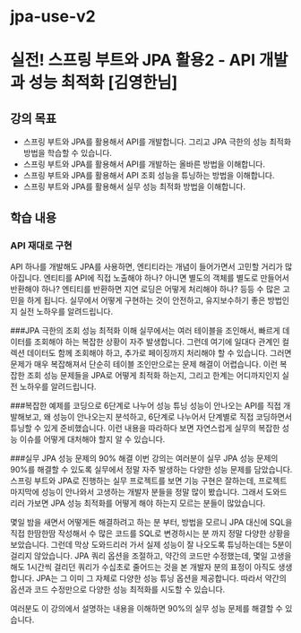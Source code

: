 # jpa-use-v2
# 실전! 스프링 부트와 JPA 활용2 - API 개발과 성능 최적화 [김영한님]
## 강의 목표
- 스프링 부트와 JPA를 활용해서 API를 개발합니다. 그리고 JPA 극한의 성능 최적화 방법을 학습할 수 있습니다.
- 스프링 부트와 JPA를 활용해서 API를 개발하는 올바른 방법을 이해합니다.
- 스프링 부트와 JPA를 활용해서 API 조회 성능을 튜닝하는 방법을 이해합니다.
- 스프링 부트와 JPA를 활용해서 실무 성능 최적화 방법을 이해합니다.

## 학습 내용

### API 재대로 구현
API 하나를 개발해도 JPA를 사용하면, 엔티티라는 개념이 들어가면서 고민할 거리가 많아집니다. 엔티티를 API에 직접 노출해야 하나? 아니면 별도의 객체를 별도로 만들어서 반환해야 하나? 엔티티를 반환하면 지연 로딩은 어떻게 처리해야 하나? 등등 수 많은 고민을 하게 됩니다. 실무에서 어떻게 구현하는 것이 안전하고, 유지보수하기 좋은 방법인지 실전 노하우를 알려드립니다.



###JPA 극한의 조회 성능 최적화 이해
실무에서는 여러 테이블을 조인해서, 빠르게 데이터를 조회해야 하는 복잡한 상황이 자주 발생합니다. 그런데 여기에 일대다 관계인 컬렉션 데이터도 함께 조회해야 하고, 추가로 페이징까지 처리해야 할 수 있습니다. 그러면 문제가 매우 복잡해져서 단순히 테이블 조인만으로는 문제 해결이 어렵습니다. 이런 복잡한 조회 성능 문제들을 JPA로 어떻게 최적화 하는지, 그리고 한계는 어디까지인지 실전 노하우를 알려드립니다.



###복잡한 예제를 코딩으로 6단계로 나누어 성능 튜닝
성능이 안나오는 API를 직접 개발해보고, 왜 성능이 안나오는지 분석하고, 6단계로 나누어서 단계별로 직접 코딩하면서 튜닝할 수 있게 준비했습니다. 이런 내용을 따라하다 보면 자연스럽게 실무의 복잡한 성능 이슈를 어떻게 대처해야 할지 알 수 있습니다.



###실무 JPA 성능 문제의 90% 해결
이번 강의는 여러분이 실무 JPA 성능 문제의 90%를 해결할 수 있도록 실무에서 정말 자주 발생하는 다양한 성능 문제를 담았습니다. 스프링 부트와 JPA로 진행하는 실무 프로젝트를 보면 기능 구현은 잘하는데, 프로젝트 마지막에 성능이 안나와서 고생하는 개발자 분들을 정말 많이 봤습니다. 그래서 도와드리러 가보면 JPA 성능 최적화를 어떻게 해야 하는지 모르는 분들이 많았습니다.

몇일 밤을 새면서 어떻게든 해결하려고 하는 분 부터, 방법을 모르니 JPA 대신에 SQL을 직접 한땀한땀 작성해서 수 많은 코드를 SQL로 변경하시는 분 까지 정말 다양한 상황을 보았습니다. 그런데 막상 도와드리러 가서 실제 성능이 잘 나오도록 튜닝하는데는 5분이 걸리지 않았습니다. JPA 쿼리 옵션을 조절하고, 약간의 코드만 수정했는데, 몇일 고생을 해도 1시간씩 걸리던 쿼리가 수십초로 줄어드는 것을 본 개발자 분의 표정이 아직도 생생합니다. JPA는 그 이미 그 자체로 다양한 성능 튜닝 옵션을 제공합니다. 따라서 약간의 옵션과 코드 수정만으로 다양한 성능 최적화를 시도할 수 있습니다.

여러분도 이 강의에서 설명하는 내용을 이해하면 90%의 실무 성능 문제를 해결할 수 있습니다.

